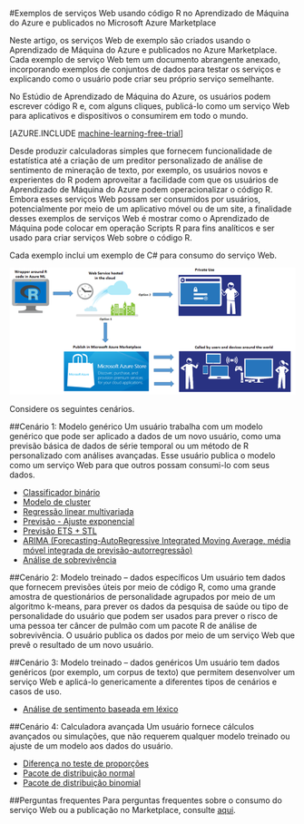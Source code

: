 <properties 
	pageTitle="Exemplos de serviços Web de Aprendizado de Máquina criados com R | Microsoft Azure" 
	description="Encontre um conjunto útil de exemplos de serviços Web criados com código R e Aprendizado de Máquina e publicado no Azure Marketplace." 
	keywords="csharp, código r, exemplos de serviço Web"
	services="machine-learning" 
	documentationCenter="" 
	authors="jaymathe" 
	manager="paulettm" 
	editor="cgronlun"/>

<tags 
	ms.service="machine-learning" 
	ms.workload="data-services" 
	ms.tgt_pltfrm="na" 
	ms.devlang="na" 
	ms.topic="article" 
	ms.date="02/12/2016" 
	ms.author="jaymathe"/>


#Exemplos de serviços Web usando código R no Aprendizado de Máquina do Azure e publicados no Microsoft Azure Marketplace

Neste artigo, os serviços Web de exemplo são criados usando o Aprendizado de Máquina do Azure e publicados no Azure Marketplace. Cada exemplo de serviço Web tem um documento abrangente anexado, incorporando exemplos de conjuntos de dados para testar os serviços e explicando como o usuário pode criar seu próprio serviço semelhante.

No Estúdio de Aprendizado de Máquina do Azure, os usuários podem escrever código R e, com alguns cliques, publicá-lo como um serviço Web para aplicativos e dispositivos o consumirem em todo o mundo.


[AZURE.INCLUDE [machine-learning-free-trial](../../includes/machine-learning-free-trial.md)]


Desde produzir calculadoras simples que fornecem funcionalidade de estatística até a criação de um preditor personalizado de análise de sentimento de mineração de texto, por exemplo, os usuários novos e experientes do R podem aproveitar a facilidade com que os usuários de Aprendizado de Máquina do Azure podem operacionalizar o código R. Embora esses serviços Web possam ser consumidos por usuários, potencialmente por meio de um aplicativo móvel ou de um site, a finalidade desses exemplos de serviços Web é mostrar como o Aprendizado de Máquina pode colocar em operação Scripts R para fins analíticos e ser usado para criar serviços Web sobre o código R.

Cada exemplo inclui um exemplo de C# para consumo do serviço Web.


![Diagrama de código R no Aprendizado de Máquina do Azure: soluções R para os proprietários usarem ou publicarem no Azure Marketplace.][1]

Considere os seguintes cenários.

##Cenário 1: Modelo genérico 
Um usuário trabalha com um modelo genérico que pode ser aplicado a dados de um novo usuário, como uma previsão básica de dados de série temporal ou um método de R personalizado com análises avançadas. Esse usuário publica o modelo como um serviço Web para que outros possam consumi-lo com seus dados.



* [Classificador binário](machine-learning-r-csharp-binary-classifier.md)
* [Modelo de cluster](machine-learning-r-csharp-cluster-model.md)
* [Regressão linear multivariada](machine-learning-r-csharp-multivariate-linear-regression.md)
* [Previsão - Ajuste exponencial](machine-learning-r-csharp-forecasting-exponential-smoothing.md)
* [Previsão ETS + STL](machine-learning-r-csharp-retail-demand-forecasting.md)
* [ARIMA (Forecasting-AutoRegressive Integrated Moving Average, média móvel integrada de previsão-autorregressão)](machine-learning-r-csharp-arima.md)
* [Análise de sobrevivência](machine-learning-r-csharp-survival-analysis.md)


##Cenário 2: Modelo treinado – dados específicos 
Um usuário tem dados que fornecem previsões úteis por meio de código R, como uma grande amostra de questionários de personalidade agrupados por meio de um algoritmo k-means, para prever os dados da pesquisa de saúde ou tipo de personalidade do usuário que podem ser usados para prever o risco de uma pessoa ter câncer de pulmão com um pacote R de análise de sobrevivência. O usuário publica os dados por meio de um serviço Web que prevê o resultado de um novo usuário.

##Cenário 3: Modelo treinado – dados genéricos 
Um usuário tem dados genéricos (por exemplo, um corpus de texto) que permitem desenvolver um serviço Web e aplicá-lo genericamente a diferentes tipos de cenários e casos de uso.

* [Análise de sentimento baseada em léxico](machine-learning-r-csharp-lexicon-based-sentiment-analysis.md)

##Cenário 4: Calculadora avançada 
Um usuário fornece cálculos avançados ou simulações, que não requerem qualquer modelo treinado ou ajuste de um modelo aos dados do usuário.

* [Diferença no teste de proporções](machine-learning-r-csharp-difference-in-two-proportions.md)
* [Pacote de distribuição normal](machine-learning-r-csharp-normal-distribution.md)
* [Pacote de distribuição binomial](machine-learning-r-csharp-binomial-distribution.md)

##Perguntas frequentes
Para perguntas frequentes sobre o consumo do serviço Web ou a publicação no Marketplace, consulte [aqui](machine-learning-marketplace-faq.md).

[1]: ./media/machine-learning-r-csharp-web-service-examples/machine-learning-r-code-options-for-using-and-sharing-cloud.png


 

<!---HONumber=AcomDC_0218_2016-->